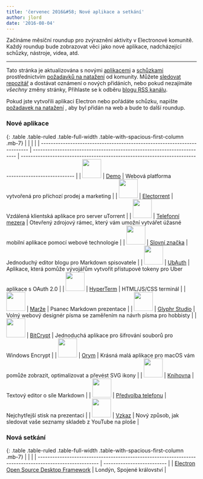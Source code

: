 ```yaml
---
title: 'červenec 2016&#58; Nové aplikace a setkání'
author: jlord
date: '2016-08-04'
---
```


Začínáme měsíční roundup pro zvýraznění aktivity v Electronové komunitě. Každý roundup bude zobrazovat věci jako nové aplikace, nadcházející schůzky, nástroje, videa, atd.

---

Tato stránka je aktualizována s novými [aplikacemi](https://electronjs.org/apps) a [schůzkami](https://electronjs.org/community) prostřednictvím [požadavků na natažení](https://github.com/electron/electronjs.org/pulls) od komunity. Můžete [sledovat repozitář](https://github.com/electron/electronjs.org) a dostávat oznámení o nových přidáních, nebo pokud nezajímáte _všechny_ změny stránky, Přihlaste se k odběru [blogu RSS kanálu](https://electronjs.org/feed.xml).

Pokud jste vytvořili aplikaci Electron nebo pořádáte schůzku, napište [požadavek na natažení](https://github.com/electron/electronjs.org) , aby byl přidán na web a bude to další roundup.

### Nové aplikace

{: .table .table-ruled .table-full-width .table-with-spacious-first-column .mb-7}
|                                                                           |                                                                         |                                                                                                      |
| ------------------------------------------------------------------------- | ----------------------------------------------------------------------- | ---------------------------------------------------------------------------------------------------- |
| <img src="/images/apps/demio.png" width="50" />          | [Demo](https://demio.com)                                               | Webová platforma vytvořená pro příchozí prodej a marketing                                           |
| <img src="/images/apps/electorrent.png" width="50" />    | [Electorrent](https://github.com/Tympanix/Electorrent)                  | Vzdálená klientská aplikace pro server uTorrent                                                      |
| <img src="/images/apps/phonegap.png" width="50" />       | [Telefonní mezera](http://phonegap.com/products/#desktop-app-section)   | Otevřený zdrojový rámec, který vám umožní vytvářet úžasné mobilní aplikace pomocí webové technologie |
| <img src="/images/apps/wordmark.png" width="50" />       | [Slovní značka](http://wordmarkapp.com)                                 | Jednoduchý editor blogu pro Markdown spisovatele                                                     |
| <img src="/images/apps/ubauth.png" width="50" />         | [UbAuth](http://ubauth.enytc.com)                                       | Aplikace, která pomůže vývojářům vytvořit přístupové tokeny pro Uber aplikace s OAuth 2.0            |
| <img src="/images/apps/hyperterm.png" width="50" />      | [HyperTerm](https://hyperterm.org)                                      | HTML/JS/CSS terminál                                                                                 |
| <img src="/images/apps/marp.png" width="50" />           | [Marže](https://yhatt.github.io/marp)                                   | Psanec Markdown prezentace                                                                           |
| <img src="/images/apps/glyphrstudio.png" width="50" />   | [Glyphr Studio](https://github.com/glyphr-studio/Glyphr-Studio-Desktop) | Volný webový designér písma se zaměřením na návrh písma pro hobbisty                                 |
| <img src="/images/apps/bitcrypt.png" width="50" />       | [BitCrypt](https://github.com/Nazgul07/BitCrypt)                        | Jednoduchá aplikace pro šifrování souborů pro Windows Encrypt                                        |
| <img src="/images/apps/trym.png" width="50" />           | [Orym](http://kontentapps.com/trym)                                     | Krásná malá aplikace pro macOS vám pomůže zobrazit, optimalizovat a převést SVG ikony                |
| <img src="/images/apps/booker.png" width="50" />         | [Knihovna](http://apps.meamka.me/booker)                                | Textový editor o síle Markdown                                                                       |
| <img src="/images/apps/phonepresenter.png" width="50" /> | [Předvolba telefonu](https://phonepresenter.com)                        | Nejchytřejší stisk na prezentaci                                                                     |
| <img src="/images/apps/yout-player.png" width="50" />    | [Vzkaz](https://youtplayer.github.io)                                   | Nový způsob, jak sledovat vaše seznamy skladeb z YouTube na ploše                                    |

### Nová setkání

{: .table .table-ruled .table-full-width .table-with-spacious-first-column .mb-7}
|                                                                                                         |                            |
| ------------------------------------------------------------------------------------------------------- | -------------------------- |
| [Electron Open Source Desktop Framework](http://www.meetup.com/Electron-Open-Source-Desktop-Framework/) | Londýn, Spojené království |

